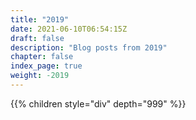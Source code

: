 ```yaml
---
title: "2019"
date: 2021-06-10T06:54:15Z
draft: false
description: "Blog posts from 2019"
chapter: false
index_page: true
weight: -2019
---
```


{{% children style="div" depth="999" %}}
